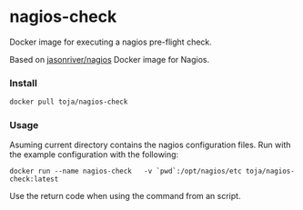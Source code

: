 # nagios-check

Docker image for executing a nagios pre-flight check.

Based on [jasonriver/nagios](https://hub.docker.com/r/jasonrivers/nagios/) Docker image for Nagios.

### Install

```sh
docker pull toja/nagios-check

```

### Usage

Asuming current directory contains the nagios configuration files.
Run with the example configuration with the following:

```
docker run --name nagios-check   -v `pwd`:/opt/nagios/etc toja/nagios-check:latest
```

Use the return code when using the command from an script.

